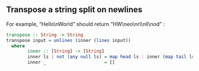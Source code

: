 
## Transpose a string split on newlines

For example, “Hello\nWorld” should return “HW\neo\nrl\nll\nod” :

```Haskell
transpose :: String -> String
transpose input = unlines (inner (lines input))
  where
        inner :: [String] -> [String]
        inner ls | not (any null ls) = map head ls : inner (map tail ls)
        inner _                      = []
```
